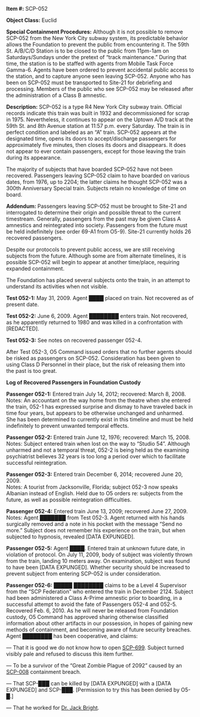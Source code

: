 **Item #:** SCP-052

**Object Class:** Euclid

**Special Containment Procedures:** Although it is not possible to remove SCP-052 from the New York City subway system, its predictable behavior allows the Foundation to prevent the public from encountering it. The 59th St. A/B/C/D Station is to be closed to the public from 11pm-1am on Saturdays/Sundays under the pretext of “track maintenance.” During that time, the station is to be staffed with agents from Mobile Task Force Gamma-6. Agents have been ordered to prevent accidental public access to the station, and to capture anyone seen leaving SCP-052. Anyone who has been on SCP-052 must be transported to Site-21 for debriefing and processing. Members of the public who see SCP-052 may be released after the administration of a Class B amnestic.

**Description:** SCP-052 is a type R4 New York City subway train. Official records indicate this train was built in 1932 and decommissioned for scrap in 1975. Nevertheless, it continues to appear on the Uptown A/D track at the 59th St. and 8th Avenue station at 11:57 p.m. every Saturday. The train is in perfect condition and labeled as an “A” train. SCP-052 appears at the designated time, opens its doors to accept/discharge passengers for approximately five minutes, then closes its doors and disappears. It does not appear to ever contain passengers, except for those leaving the train during its appearance.

The majority of subjects that have boarded SCP-052 have not been recovered. Passengers leaving SCP-052 claim to have boarded on various dates, from 1976, up to 2204; the latter claims he thought SCP-052 was a 300th Anniversary Special train. Subjects retain no knowledge of time on board.

**Addendum:** Passengers leaving SCP-052 must be brought to Site-21 and interrogated to determine their origin and possible threat to the current timestream. Generally, passengers from the past may be given Class A amnestics and reintegrated into society. Passengers from the future must be held indefinitely (see order 69-A1 from O5-9). Site-21 currently holds 26 recovered passengers.

Despite our protocols to prevent public access, we are still receiving subjects from the future. Although some are from alternate timelines, it is possible SCP-052 will begin to appear at another time/place, requiring expanded containment.

The Foundation has placed several subjects onto the train, in an attempt to understand its activities when not visible.

**Test 052-1:** May 31, 2009. Agent ████ placed on train. Not recovered as of present date.

**Test 052-2:** June 6, 2009. Agent ████████ enters train. Not recovered, as he apparently returned to 1980 and was killed in a confrontation with \[REDACTED\].

**Test 052-3:** See notes on recovered passenger 052-4.

After Test 052-3, O5 Command issued orders that no further agents should be risked as passengers on SCP-052. Consideration has been given to using Class D Personnel in their place, but the risk of releasing them into the past is too great.

**Log of Recovered Passengers in Foundation Custody**

**Passenger 052-1:** Entered train July 14, 2012; recovered: March 8, 2008.  
Notes: An accountant on the way home from the theatre when she entered the train, 052-1 has expressed surprise and dismay to have traveled back in time four years, but appears to be otherwise unchanged and unharmed. She has been determined to currently exist in this timeline and must be held indefinitely to prevent unwanted temporal effects.

**Passenger 052-2:** Entered train June 12, 1976; recovered: March 15, 2008.  
Notes: Subject entered train when lost on the way to “Studio 54”. Although unharmed and not a temporal threat, 052-2 is being held as the examining psychiatrist believes 32 years is too long a period over which to facilitate successful reintegration.

**Passenger 052-3:** Entered train December 6, 2014; recovered June 20, 2009.  
Notes: A tourist from Jacksonville, Florida; subject 052-3 now speaks Albanian instead of English. Held due to O5 orders re: subjects from the future, as well as possible reintegration difficulties.

**Passenger 052-4:** Entered train June 13, 2009; recovered June 27, 2009.  
Notes: Agent ███████ from Test 052-3. Agent returned with his hands surgically removed and a note in his pocket with the message “Send no more.” Subject does not remember his experience on the train, but when subjected to hypnosis, revealed \[DATA EXPUNGED\].

**Passenger 052-5:** Agent ████. Entered train at unknown future date, in violation of protocol. On July 11, 2009, body of subject was violently thrown from the train, landing 10 meters away. On examination, subject was found to have been \[DATA EXPUNGED\]. Whether security should be increased to prevent subject from entering SCP-052 is under consideration.

**Passenger 052-6:** █████ ████████ claims to be a Level 4 Supervisor from the “SCP Federation” who entered the train in December 2124. Subject had been administered a Class A-Prime amnestic prior to boarding, in a successful attempt to avoid the fate of Passengers 052-4 and 052-5. Recovered Feb. 6, 2010. As he will never be released from Foundation custody, O5 Command has approved sharing otherwise classified information about other artifacts in our possession, in hopes of gaining new methods of containment, and becoming aware of future security breaches. Agent ████████ has been cooperative, and claims:

— That it is good we do not know how to open [SCP-699](/scp-699). Subject turned visibly pale and refused to discuss this item further.

— To be a survivor of the “Great Zombie Plague of 2092” caused by an [SCP-008](/scp-008) containment breach.

— That SCP-███ can be killed by \[DATA EXPUNGED\] with a \[DATA EXPUNGED\] and SCP-███. \[Permission to try this has been denied by O5-█.\]

— That he worked for [Dr. Jack Bright](/your-circuits-dead-theres-something-wrong).